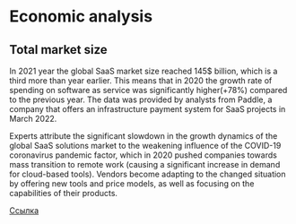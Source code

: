 # Economic analysis 

## Total market size 

In 2021 year the global SaaS market size reached 145$ billion, which is a third more than year earlier. This means that 
in 2020 the growth rate of spending on software as service was significantly higher(+78%) compared to the previous year. 
The data was provided by analysts from Paddle, a company that offers an infrastructure payment system for SaaS projects
in March 2022.

Experts attribute the significant slowdown in the growth dynamics of the global SaaS solutions market to the weakening 
influence of the COVID-19 coronavirus pandemic factor, which in 2020 pushed companies towards mass transition to remote 
work (causing a significant increase in demand for cloud-based tools). 
Vendors become adapting to the changed situation by offering new tools and price models, as well as focusing on the 
capabilities of their products.

[Ссылка](https://www.tadviser.ru/index.php/%D0%A1%D1%82%D0%B0%D1%82%D1%8C%D1%8F:SaaS_(%D0%BC%D0%B8%D1%80%D0%BE%D0%B2%D0%BE%D0%B9_%D1%80%D1%8B%D0%BD%D0%BE%D0%BA)#:~:text=%D0%BD%D0%B0%20%D1%8D%D1%82%D0%BE%D0%B9%20%D1%81%D1%82%D1%80%D0%B0%D0%BD%D0%B8%D1%86%D0%B5-,2021%3A%20%D0%A0%D0%BE%D1%81%D1%82%20%D1%80%D1%8B%D0%BD%D0%BA%D0%B0%20%D0%BD%D0%B0%20%D1%82%D1%80%D0%B5%D1%82%D1%8C%2C%20%D0%B4%D0%BE%20%24145%20%D0%BC%D0%BB%D1%80%D0%B4,%D1%81%D1%83%D1%89%D0%B5%D1%81%D1%82%D0%B2%D0%B5%D0%BD%D0%BD%D0%BE%20%D0%B2%D1%8B%D1%88%D0%B5%20(%2B78%25).)

